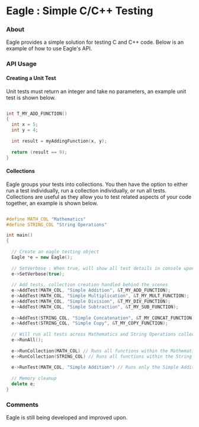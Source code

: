 # Eagle : Simple C/C++ Testing

### About

Eagle provides a simple solution for testing C and C++ code. Below is an example of how to use Eagle's API.

### API Usage

#### Creating a Unit Test

Unit tests must return an integer and take no parameters, an example unit test is shown below.

```C++

int T_MY_ADD_FUNCTION()
{
  int x = 5;
  int y = 4;
  
  int result = myAddingFunction(x, y);
  
  return (result == 9);
}

```

#### Collections

Eagle groups your tests into collections. You then have the option to either run a test individually, run a collection individually, or run all tests.
Collections are useful as they allow you to test related aspects of your code together, an example is shown below. 

```C++

#define MATH_COL "Mathematics"
#define STRING_COL "String Operations"

int main()
{
  
  // Create an eagle testing object
  Eagle *e = new Eagle();
  
  // SetVerbose : When true, will show all test details in console upon execution
  e->SetVerbose(true);
  
  // Add tests, collection creation handled behind the scenes
  e->AddTest(MATH_COL, "Simple Addition", &T_MY_ADD_FUNCTION);
  e->AddTest(MATH_COL, "Simple Multiplication", &T_MY_MULT_FUNCTION);
  e->AddTest(MATH_COL, "Simple Division", &T_MY_DIV_FUNCTION);
  e->AddTest(MATH_COL, "Simple Subtraction", &T_MY_SUB_FUNCTION);
  
  e->AddTest(STRING_COL, "Simple Concatenation", &T_MY_CONCAT_FUNCTION);
  e->AddTest(STRING_COL, "Simple Copy", &T_MY_COPY_FUNCTION);
  
  // Will run all tests across Mathematics and String Operations collections
  e->RunAll();
  
  e->RunCollection(MATH_COL) // Runs all functions within the Mathematics collection
  e->RunCollection(STRING_COL) // Runs all functions within the String Operations collection
  
  e->RunTest(MATH_COL, "Simple Addition") // Runs only the Simple Addition Test Case
  
  // Memory cleanup
  delete e;
}

```

### Comments

Eagle is still being developed and improved upon.

#### 
